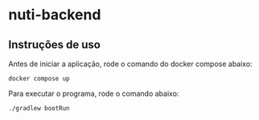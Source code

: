 # nuti-backend

## Instruções de uso
Antes de iniciar a aplicação, rode o comando do docker compose abaixo:

    docker compose up

Para executar o programa, rode o comando abaixo:

    ./gradlew bootRun
